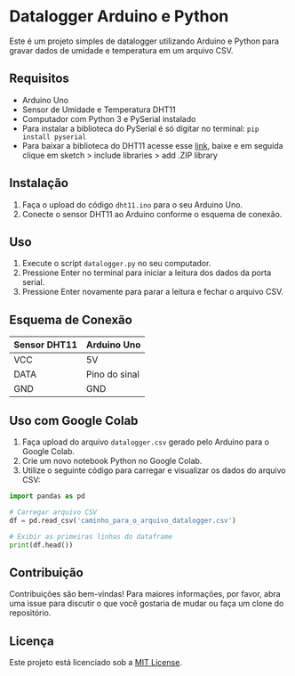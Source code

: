 # Datalogger Arduino e Python

Este é um projeto simples de datalogger utilizando Arduino e Python para gravar dados de umidade e temperatura em um arquivo CSV.

## Requisitos

- Arduino Uno
- Sensor de Umidade e Temperatura DHT11
- Computador com Python 3 e PySerial instalado
- Para instalar a biblioteca do PySerial é só digitar no terminal: `pip install pyserial`
- Para baixar a biblioteca do DHT11 acesse esse [link](https://github.com/dhrubasaha08/DHT11), baixe e em seguida clique em sketch > include libraries > add .ZIP library


## Instalação

1. Faça o upload do código `dht11.ino` para o seu Arduino Uno.
2. Conecte o sensor DHT11 ao Arduino conforme o esquema de conexão.

## Uso

1. Execute o script `datalogger.py` no seu computador.
2. Pressione Enter no terminal para iniciar a leitura dos dados da porta serial.
3. Pressione Enter novamente para parar a leitura e fechar o arquivo CSV.

## Esquema de Conexão

| Sensor DHT11 | Arduino Uno |
|--------------|-------------|
| VCC          | 5V          |
| DATA         | Pino do sinal|
| GND          | GND         |

## Uso com Google Colab

1. Faça upload do arquivo `datalogger.csv` gerado pelo Arduino para o Google Colab.
2. Crie um novo notebook Python no Google Colab.
3. Utilize o seguinte código para carregar e visualizar os dados do arquivo CSV:

```python
import pandas as pd

# Carregar arquivo CSV
df = pd.read_csv('caminho_para_o_arquivo_datalogger.csv')

# Exibir as primeiras linhas do dataframe
print(df.head())
````
## Contribuição

Contribuições são bem-vindas! Para maiores informações, por favor, abra uma issue para discutir o que você gostaria de mudar ou faça um clone do repositório.

## Licença

Este projeto está licenciado sob a [MIT License](https://opensource.org/licenses/MIT).
